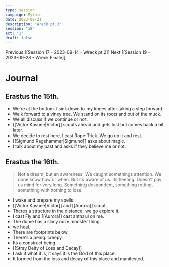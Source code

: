 ```yaml
---
type: session
campaign: Mythic
date: 2023-09-21
description: "Wreck pt.3"
session: "18"
act: "1"
draft: false
---
```

Previous [[Session 17 - 2023-09-14 - Wreck pt.2]]
Next [[Session 19 - 2023-09-28 - Wreck Finale]]

# Journal
## Erastus the 15th.
- We're at the bottom. I sink down to my knees after taking a step forward.
- Walk forward to a viney tree. We stand on its roots and out of the muck.
- We all discuss if we continue or not.
- [[Victor Kasune|Victor]] scouts ahead and gets lost but comes back a bit later.
- We decide to rest here, I cast Rope Trick. We go up it and rest.
- [[Sigmund Ragehammer|Sigmund]] asks about magic. 
- I talk about my past and asks if they believe me or not.

## Erastus the 16th.
>Not a dream, but an awareness. We caught somethings attention. We done know how or when. But its aware of us. Its fleeting. Doesn't pay us mind for very long. Something despondent, something rotting, something with nothing to lose.
- I wake and prepare my spells.
- [[Victor Kasune|Victor]] and [[Aurora]] scout.
- Theres a structure in the distance. we go explore it. 
- I cast Fly and [[Aurora]] cast anthaul on me.
- The dome has a slimy ooze monster thing.
- we heal.
- There are footprints below
- There's a being. creepy.
- Its a construct being.
- [[Stray Deity of Loss and Decay]]
- I ask it what it is, it says it is the God of this place.
- It formed from the loss and decay of this place and manifested.

